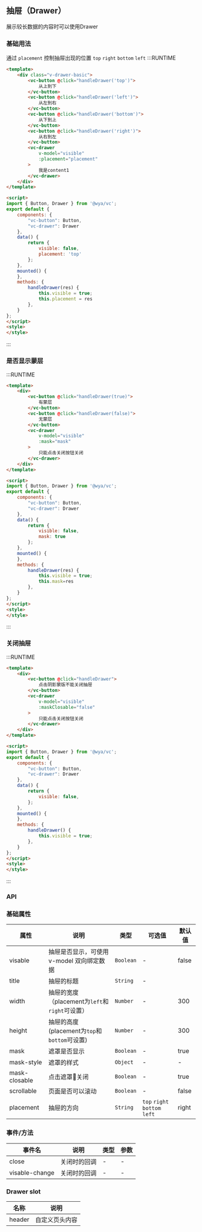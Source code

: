 ## 抽屉（Drawer）
展示较长数据的内容时可以使用Drawer

### 基础用法
通过 `placement` 控制抽屉出现的位置 `top` `right` `bottom` `left`
:::RUNTIME
```html
<template>
	<div class="v-drawer-basic">
		<vc-button @click="handleDrawer('top')">
			从上到下
        </vc-button>
        <vc-button @click="handleDrawer('left')">
			从左到右
        </vc-button>
        <vc-button @click="handleDrawer('bottom')">
			从下到上
        </vc-button>
        <vc-button @click="handleDrawer('right')">
			从右到左
        </vc-button>
        <vc-drawer
			v-model="visible"
			:placement="placement"
		>
			我是content1
		</vc-drawer>
	</div>
</template>

<script>
import { Button, Drawer } from '@wya/vc';
export default {
	components: {
        "vc-button": Button,
        "vc-drawer": Drawer
    },
    data() {
		return {
            visible: false,
            placement: 'top'
		};
	},
	mounted() {
	},
	methods: {
        handleDrawer(res) {
            this.visible = true;
            this.placement = res
		},
	}
};
</script>
<style>
</style>
```
:::

### 是否显示蒙层
:::RUNTIME
```html
<template>
	<div>
		<vc-button @click="handleDrawer(true)">
			有蒙层
        </vc-button>
        <vc-button @click="handleDrawer(false)">
			无蒙层
        </vc-button>
        <vc-drawer
            v-model="visible"
            :mask="mask"
		>
			只能点击关闭按钮关闭
		</vc-drawer>
	</div>
</template>

<script>
import { Button, Drawer } from '@wya/vc';
export default {
	components: {
        "vc-button": Button,
        "vc-drawer": Drawer
    },
    data() {
		return {
            visible: false,
            mask: true
		};
	},
	mounted() {
	},
	methods: {
        handleDrawer(res) {
            this.visible = true;
            this.mask=res
		},
	}
};
</script>
<style>
</style>
```
:::

### 关闭抽屉
:::RUNTIME
```html
<template>
	<div>
		<vc-button @click="handleDrawer">
			点击阴影蒙版不能关闭抽屉
        </vc-button>
        <vc-drawer
            v-model="visible"
            :maskClosable="false"
		>
			只能点击关闭按钮关闭
		</vc-drawer>
	</div>
</template>

<script>
import { Button, Drawer } from '@wya/vc';
export default {
	components: {
        "vc-button": Button,
        "vc-drawer": Drawer
    },
    data() {
		return {
            visible: false,
		};
	},
	mounted() {
	},
	methods: {
        handleDrawer() {
            this.visible = true;
		},
	}
};
</script>
<style>
</style>
```
:::
### API

### 基础属性

属性 | 说明 | 类型 | 可选值 | 默认值
---|---|---|---|---
visable | 抽屉是否显示，可使用 v-model 双向绑定数据 | `Boolean` | - |false
title | 抽屉的标题 | `String` | -
width | 抽屉的宽度（placement为`left`和`right`可设置）| `Number` | - | 300
height | 抽屉的高度(placement为`top`和`bottom`可设置) | `Number` | - | 300
mask | 遮罩是否显示 | `Boolean` |  - |true 
mask-style | 遮罩的样式 | `Object` | - | -
mask-closable | 点击遮罩关闭 | `Boolean` | - | true
scrollable | 页面是否可以滚动 | `Boolean` | - | false
placement | 抽屉的方向 | `String` | `top` `right` `bottom` `left` | right


### 事件/方法

事件名 | 说明 | 类型 | 参数
---|---|---|---
close | 关闭时的回调 | - | -
visable-change | 关闭时的回调 | - | -

### Drawer slot

名称 | 说明
--- | ---|
header | 自定义页头内容